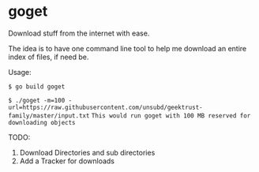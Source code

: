 # goget
Download stuff from the internet with ease.

The idea is to have one command line tool to help me download an entire index of files, if need be.

Usage:

`$ go build goget`

`$ ./goget -m=100 -url=https://raw.githubusercontent.com/unsubd/geektrust-family/master/input.txt`
`This would run goget with 100 MB reserved for downloading objects`

TODO:

  1. Download Directories and sub directories
  2. Add a Tracker for downloads
